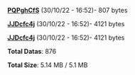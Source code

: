 [**PQPghCfS**](/data/PQPghCfS.txt) (30/10/22 - 16:52)- 807 bytes

[**JJDcfc4j**](/data/JJDcfc4j.txt) (30/10/22 - 16:52)- 4121 bytes

[**JJDcfc4j**](/data/JJDcfc4j.txt) (30/10/22 - 16:52)- 4121 bytes

**Total Datas**: 876

**Total Size**: 5.14 MB / 5.1 MB